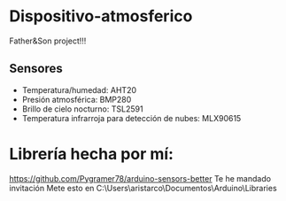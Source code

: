 # Dispositivo-atmosferico

Father&Son project!!!

## Sensores
- Temperatura/humedad: AHT20
- Presión atmosférica: BMP280
- Brillo de cielo nocturno: TSL2591
- Temperatura infrarroja para detección de nubes: MLX90615


# Librería hecha por mí:
https://github.com/Pygramer78/arduino-sensors-better
Te he mandado invitación
Mete esto en C:\Users\aristarco\Documentos\Arduino\Libraries
